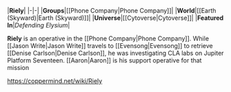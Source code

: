 |**Riely**|
|-|-|
|**Groups**|[[Phone Company\|Phone Company]]|
|**World**|[[Earth (Skyward)\|Earth (Skyward)]]|
|**Universe**|[[Cytoverse\|Cytoverse]]|
|**Featured In**|*Defending Elysium*|

**Riely** is an operative in the [[Phone Company\|Phone Company]]. While [[Jason Write\|Jason Write]] travels to [[Evensong\|Evensong]] to retrieve [[Denise Carlson\|Denise Carlson]], he was investigating CLA labs on Jupiter Platform Seventeen. [[Aaron\|Aaron]] is his support operative for that mission



https://coppermind.net/wiki/Riely